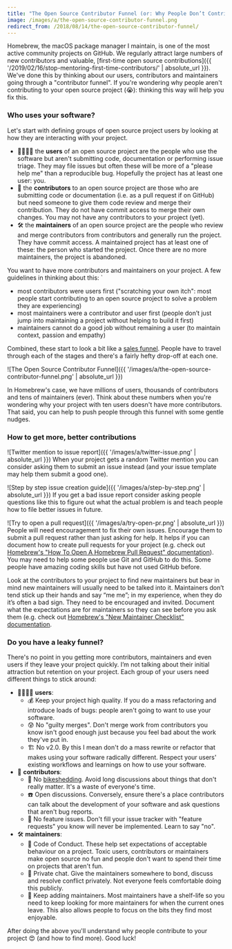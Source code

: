 ```yaml
---
title: "The Open Source Contributor Funnel (or: Why People Don’t Contribute To Your Open Source Project)"
image: /images/a/the-open-source-contributor-funnel.png
redirect_from: /2018/08/14/the-open-source-contributor-funnel/
---
```


Homebrew, the macOS package manager I maintain, is one of the most active community projects on GitHub. We regularly attract large numbers of new contributors and valuable, [first-time open source contributions]({{ '/2019/02/16/stop-mentoring-first-time-contributors/' | absolute_url }}). We've done this by thinking about our users, contributors and maintainers going through a "contributor funnel". If you're wondering why people aren't contributing to your open source project (😭): thinking this way will help you fix this.

### Who uses your software?

Let's start with defining groups of open source project users by looking at how they are interacting with your project.

- 👩‍👩‍👧‍👦 the **users** of an open source project are the people who use the software but aren't submitting code, documentation or performing issue triage. They may file issues but often these will be more of a "please help me" than a reproducible bug. Hopefully the project has at least one user: you.
- 📣 the **contributors** to an open source project are those who are submitting code or documentation (i.e. as a pull request if on GitHub) but need someone to give them code review and merge their contribution. They do not have commit access to merge their own changes. You may not have any contributors to your project (yet).
- 🛠 the **maintainers** of an open source project are the people who review and merge contributors from contributors and generally run the project. They have commit access. A maintained project has at least one of these: the person who started the project. Once there are no more maintainers, the project is abandoned.

You want to have more contributors and maintainers on your project. A few guidelines in thinking about this:
`
- most contributors were users first ("scratching your own itch": most people start contributing to an open source project to solve a problem they are experiencing)
- most maintainers were a contributor and user first (people don’t just jump into maintaining a project without helping to build it first)
- maintainers cannot do a good job without remaining a user (to maintain context, passion and empathy)

Combined, these start to look a bit like a [sales funnel](https://www.mailmunch.com/blog/sales-funnel/). People have to travel through each of the stages and there's a fairly hefty drop-off at each one.

![The Open Source Contributor Funnel]({{ '/images/a/the-open-source-contributor-funnel.png' | absolute_url }})

In Homebrew's case, we have millions of users, thousands of contributors and tens of maintainers (ever). Think about these numbers when you're wondering why your project with ten users doesn't have more contributors. That said, you can help to push people through this funnel with some gentle nudges.

### How to get more, better contributions

![Twitter mention to issue report]({{ '/images/a/twitter-issue.png' | absolute_url }})
When your project gets a random Twitter mention you can consider asking them to submit an issue instead (and your issue template may help them submit a good one).

![Step by step issue creation guide]({{ '/images/a/step-by-step.png' | absolute_url }})
If you get a bad issue report consider asking people questions like this to figure out what the actual problem is and teach people how to file better issues in future.

![Try to open a pull request]({{ '/images/a/try-open-pr.png' | absolute_url }})
People will need encouragement to fix their own issues. Encourage them to submit a pull request rather than just asking for help. It helps if you can document how to create pull requests for your project (e.g. check out [Homebrew's "How To Open A Homebrew Pull Request" documentation](https://docs.brew.sh/How-To-Open-a-Homebrew-Pull-Request.html)). You may need to help some people use Git and GitHub to do this. Some people have amazing coding skills but have not used GitHub before.

Look at the contributors to your project to find new maintainers but bear in mind new maintainers will usually need to be talked into it. Maintainers don’t tend stick up their hands and say “me me”; in my experience, when they do it’s often a bad sign. They need to be encouraged and invited. Document what the expectations are for maintainers so they can see before you ask them (e.g. check out [Homebrew's "New Maintainer Checklist" documentation](https://docs.brew.sh/New-Maintainer-Checklist.html).

### Do you have a leaky funnel?

There's no point in you getting more contributors, maintainers and even users if they leave your project quickly. I’m not talking about their initial attraction but retention on your project. Each group of your users need different things to stick around:

- 👩‍👩‍👧‍👦 **users**:
    - 💰 Keep your project high quality. If you do a mass refactoring and introduce loads of bugs: people aren't going to want to use your software.
    - 😰 No "guilty merges". Don't merge work from contributors you know isn't good enough just because you feel bad about the work they've put in.
    - 🏗 No v2.0. By this I mean don't do a mass rewrite or refactor that makes using your software radically different. Respect your users' existing workflows and learnings on how to use your software.
- 📣 **contributors**:
    - 🚳 No [bikeshedding](https://en.wiktionary.org/wiki/bikeshedding). Avoid long discussions about things that don't really matter. It's a waste of everyone's time.
    - ☎️ Open discussions. Conversely, ensure there's a place contributors can talk about the development of your software and ask questions that aren't bug reports.
    - 🔐 No feature issues. Don't fill your issue tracker with "feature requests" you know will never be implemented. Learn to say "no".
- 🛠 **maintainers**:
    - 💝 Code of Conduct. These help set expectations of acceptable behaviour on a project. Toxic users, contributors or maintainers make open source no fun and people don't want to spend their time on projects that aren't fun.
    - 🔏 Private chat. Give the maintainers somewhere to bond, discuss and resolve conflict privately. Not everyone feels comfortable doing this publicly.
    - 🌳 Keep adding maintainers. Most maintainers have a shelf-life so you need to keep looking for more maintainers for when the current ones leave. This also allows people to focus on the bits they find most enjoyable.

After doing the above you'll understand why people contribute to your project 😍 (and how to find more). Good luck!
